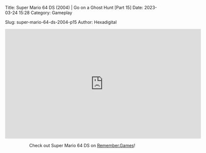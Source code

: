 Title: Super Mario 64 DS (2004) | Go on a Ghost Hunt [Part 15]
Date: 2023-03-24 15:28
Category: Gameplay

Slug: super-mario-64-ds-2004-p15
Author: Hexadigital

<center><iframe src="https://www.youtube.com/embed/CbAP45lTk4I?feature=oembed" allow="accelerometer; autoplay; encrypted-media; gyroscope; picture-in-picture" width="640" height="360" frameborder="0"></iframe>

Check out Super Mario 64 DS on [Remember.Games](https://remember.games/game/2250/super-mario-64-ds/)!</center>